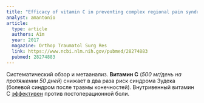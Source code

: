 ```yaml
---
title: "Efficacy of vitamin C in preventing complex regional pain syndrome after wrist fracture: A systematic review and meta-analysis"
analyst: amantonio
article:
  type: article
  authors: Aïm
  year: 2017
  magazine: Orthop Traumatol Surg Res
  link: https://www.ncbi.nlm.nih.gov/pubmed/28274883
  pubmed: 28274883
---
```


Систематический обзор и метаанализ. **Витамин С** (*500 мг/день на протяжении 50 дней*) снижает в два раза риск синдрома Зудека (болевой синдром после травмы конечностей).
Внутривенный витамин С [эффективен](https://www.ncbi.nlm.nih.gov/pubmed/27872555) против постоперационной боли.
